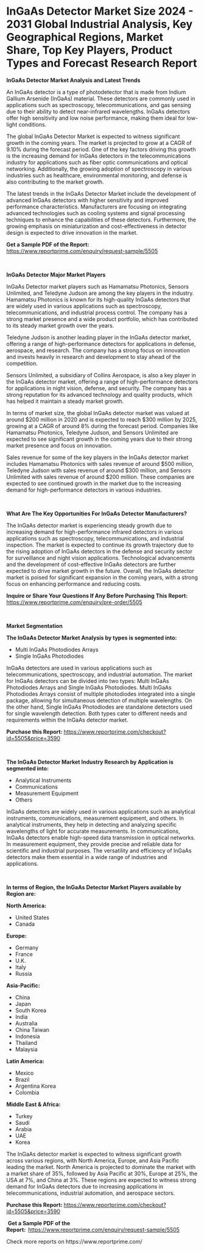 <p><h1>InGaAs Detector Market Size 2024 - 2031 Global Industrial Analysis, Key Geographical Regions, Market Share, Top Key Players, Product Types and Forecast Research Report</h1></p><p><strong>InGaAs Detector Market Analysis and Latest Trends</strong></p>
<p><p>An InGaAs detector is a type of photodetector that is made from Indium Gallium Arsenide (InGaAs) material. These detectors are commonly used in applications such as spectroscopy, telecommunications, and gas sensing due to their ability to detect near-infrared wavelengths. InGaAs detectors offer high sensitivity and low noise performance, making them ideal for low-light conditions.</p><p>The global InGaAs Detector Market is expected to witness significant growth in the coming years. The market is projected to grow at a CAGR of 9.10% during the forecast period. One of the key factors driving this growth is the increasing demand for InGaAs detectors in the telecommunications industry for applications such as fiber optic communications and optical networking. Additionally, the growing adoption of spectroscopy in various industries such as healthcare, environmental monitoring, and defense is also contributing to the market growth.</p><p>The latest trends in the InGaAs Detector Market include the development of advanced InGaAs detectors with higher sensitivity and improved performance characteristics. Manufacturers are focusing on integrating advanced technologies such as cooling systems and signal processing techniques to enhance the capabilities of these detectors. Furthermore, the growing emphasis on miniaturization and cost-effectiveness in detector design is expected to drive innovation in the market.</p></p>
<p><strong>Get a Sample PDF of the Report:&nbsp;</strong> <a href="https://www.reportprime.com/enquiry/request-sample/5505">https://www.reportprime.com/enquiry/request-sample/5505</a></p>
<p>&nbsp;</p>
<p><strong>InGaAs Detector Major Market Players</strong></p>
<p><p>InGaAs Detector market players such as Hamamatsu Photonics, Sensors Unlimited, and Teledyne Judson are among the key players in the industry. Hamamatsu Photonics is known for its high-quality InGaAs detectors that are widely used in various applications such as spectroscopy, telecommunications, and industrial process control. The company has a strong market presence and a wide product portfolio, which has contributed to its steady market growth over the years.</p><p>Teledyne Judson is another leading player in the InGaAs detector market, offering a range of high-performance detectors for applications in defense, aerospace, and research. The company has a strong focus on innovation and invests heavily in research and development to stay ahead of the competition.</p><p>Sensors Unlimited, a subsidiary of Collins Aerospace, is also a key player in the InGaAs detector market, offering a range of high-performance detectors for applications in night vision, defense, and security. The company has a strong reputation for its advanced technology and quality products, which has helped it maintain a steady market growth.</p><p>In terms of market size, the global InGaAs detector market was valued at around $200 million in 2020 and is expected to reach $300 million by 2025, growing at a CAGR of around 8% during the forecast period. Companies like Hamamatsu Photonics, Teledyne Judson, and Sensors Unlimited are expected to see significant growth in the coming years due to their strong market presence and focus on innovation.</p><p>Sales revenue for some of the key players in the InGaAs detector market includes Hamamatsu Photonics with sales revenue of around $500 million, Teledyne Judson with sales revenue of around $300 million, and Sensors Unlimited with sales revenue of around $200 million. These companies are expected to see continued growth in the market due to the increasing demand for high-performance detectors in various industries.</p></p>
<p>&nbsp;</p>
<p><strong>What Are The Key Opportunities For InGaAs Detector Manufacturers?</strong></p>
<p><p>The InGaAs detector market is experiencing steady growth due to increasing demand for high-performance infrared detectors in various applications such as spectroscopy, telecommunications, and industrial inspection. The market is expected to continue its growth trajectory due to the rising adoption of InGaAs detectors in the defense and security sector for surveillance and night vision applications. Technological advancements and the development of cost-effective InGaAs detectors are further expected to drive market growth in the future. Overall, the InGaAs detector market is poised for significant expansion in the coming years, with a strong focus on enhancing performance and reducing costs.</p></p>
<p><strong>Inquire or Share Your Questions If Any Before Purchasing This Report:</strong> <a href="https://www.reportprime.com/enquiry/pre-order/5505">https://www.reportprime.com/enquiry/pre-order/5505</a></p>
<p>&nbsp;</p>
<p><strong>Market Segmentation</strong></p>
<p><strong>The InGaAs Detector Market Analysis by types is segmented into:</strong></p>
<p><ul><li>Multi InGaAs Photodiodes Arrays</li><li>Single InGaAs Photodiodes</li></ul></p>
<p><p>InGaAs detectors are used in various applications such as telecommunications, spectroscopy, and industrial automation. The market for InGaAs detectors can be divided into two types: Multi InGaAs Photodiodes Arrays and Single InGaAs Photodiodes. Multi InGaAs Photodiodes Arrays consist of multiple photodiodes integrated into a single package, allowing for simultaneous detection of multiple wavelengths. On the other hand, Single InGaAs Photodiodes are standalone detectors used for single wavelength detection. Both types cater to different needs and requirements within the InGaAs detector market.</p></p>
<p><strong>Purchase this Report:&nbsp;</strong><a href="https://www.reportprime.com/checkout?id=5505&price=3590">https://www.reportprime.com/checkout?id=5505&price=3590</a></p>
<p>&nbsp;</p>
<p><strong>The InGaAs Detector Market Industry Research by Application is segmented into:</strong></p>
<p><ul><li>Analytical Instruments</li><li>Communications</li><li>Measurement Equipment</li><li>Others</li></ul></p>
<p><p>InGaAs detectors are widely used in various applications such as analytical instruments, communications, measurement equipment, and others. In analytical instruments, they help in detecting and analyzing specific wavelengths of light for accurate measurements. In communications, InGaAs detectors enable high-speed data transmission in optical networks. In measurement equipment, they provide precise and reliable data for scientific and industrial purposes. The versatility and efficiency of InGaAs detectors make them essential in a wide range of industries and applications.</p></p>
<p>&nbsp;</p>
<p><strong>In terms of Region, the InGaAs Detector Market Players available by Region are:</strong></p>
<p>
    <p> <strong> North America: </strong>
        <ul>
            <li>United States</li>
            <li>Canada</li>
        </ul>
        </p> 
    <p> <strong> Europe: </strong>
        <ul>
            <li>Germany</li>
            <li>France</li>
            <li>U.K.</li>
            <li>Italy</li>
            <li>Russia</li>
        </ul>
        </p> 
    <p> <strong> Asia-Pacific: </strong>
        <ul>
            <li>China</li>
            <li>Japan</li>
            <li>South Korea</li>
            <li>India</li>
            <li>Australia</li>
            <li>China Taiwan</li>
            <li>Indonesia</li>
            <li>Thailand</li>
            <li>Malaysia</li>
        </ul>
        </p> 
    <p> <strong> Latin America: </strong>
        <ul>
            <li>Mexico</li>
            <li>Brazil</li>
            <li>Argentina Korea</li>
            <li>Colombia</li>
        </ul>
        </p> 
    <p> <strong> Middle East & Africa: </strong>
        <ul>
            <li>Turkey</li>
            <li>Saudi</li>
            <li>Arabia</li>
            <li>UAE</li>
            <li>Korea</li>
        </ul>
    </p>
    </p>
<p><p>The InGaAs detector market is expected to witness significant growth across various regions, with North America, Europe, and Asia Pacific leading the market. North America is projected to dominate the market with a market share of 35%, followed by Asia Pacific at 30%, Europe at 25%, the USA at 7%, and China at 3%. These regions are expected to witness strong demand for InGaAs detectors due to increasing applications in telecommunications, industrial automation, and aerospace sectors.</p></p>
<p><strong>Purchase this Report: </strong><a href="https://www.reportprime.com/checkout?id=5505&price=3590">https://www.reportprime.com/checkout?id=5505&price=3590</a></p>
<p>&nbsp;<strong>Get a Sample PDF of the Report:&nbsp;&nbsp;</strong><a href="https://www.reportprime.com/enquiry/request-sample/5505">https://www.reportprime.com/enquiry/request-sample/5505</a></p>
<p><strong></strong></p>
<p>Check more reports on https://www.reportprime.com/</p>
